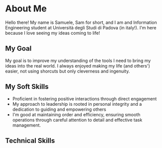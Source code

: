 # About Me
Hello there!
My name is Samuele, Sam for short, and I am and Information Engineering student at Università degli Studi di Padova (in italy!).
I'm here because I love seeing my ideas coming to life!

## My Goal
My goal is to improve my understanding of the tools I need to bring my ideas into the real world.
I always enjoyed making my life (and others') easier, not using shorcuts but only cleverness and ingenuity.

## My Soft Skills
- Proficient in fostering positive interactions through direct engagement
- My approach to leadership is rooted in personal integrity and a dedication to guiding and empowering others
- I'm good at maintaining order and efficiency, ensuring smooth operations through careful attention to detail and effective task management.

## Technical Skills

